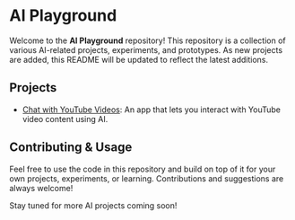 # AI Playground

Welcome to the **AI Playground** repository! This repository is a collection of various AI-related projects, experiments, and prototypes. As new projects are added, this README will be updated to reflect the latest additions.

## Projects

- [Chat with YouTube Videos](https://github.com/yash9657/ai-playground/tree/main/chat-with-ytvideos): An app that lets you interact with YouTube video content using AI.

## Contributing & Usage

Feel free to use the code in this repository and build on top of it for your own projects, experiments, or learning. Contributions and suggestions are always welcome!

Stay tuned for more AI projects coming soon!
